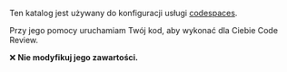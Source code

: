 Ten katalog jest używany do konfiguracji usługi [codespaces](https://github.com/features/codespaces).

Przy jego pomocy uruchamiam Twój kod, aby wykonać dla Ciebie Code Review.

❌ **Nie modyfikuj jego zawartości.**
